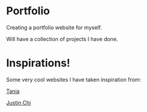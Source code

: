 # Portfolio
Creating a portfolio website for myself.

Will have a collection of projects I have done. 

# Inspirations!
Some very cool websites I have taken inspiration from:

[Tania](https://www.taniarascia.com/)

[Justin Chi](https://www.justinchi.me/)